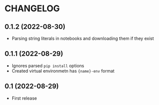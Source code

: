 # CHANGELOG

## 0.1.2 (2022-08-30)
- Parsing string literals in notebooks and downloading them if they exist

## 0.1.1 (2022-08-29)
- Ignores parsed `pip install` options
- Created virtual environmetn has `{name}-env` format

## 0.1 (2022-08-29)
- First release
